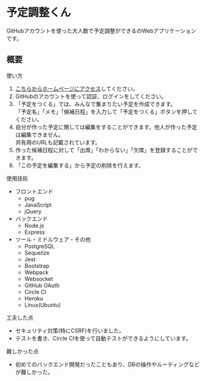 # 予定調整くん

GitHubアカウントを使った大人数で予定調整ができるのWebアプリケーションです。

## 概要
使い方
1. [こちらからホームページにアクセス](https://afternoon-gorge-50344.herokuapp.com/)してください。
2. GitHubのアカウントを使って認証、ログインをしてください。
3. 「予定をつくる」では、みんなで集まりたい予定を作成できます。<br>
「予定名」「メモ」「候補日程」を入力して「予定をつくる」ボタンを押してください。
4. 自分が作った予定に関しては編集をすることができます。他人が作った予定は編集できません。<br>共有用のURLも記載されています。
5. 作った候補日程に対して「出席」「わからない」「欠席」を登録することができます。
6. 「この予定を編集する」から予定の削除を行えます。

使用技術
- フロントエンド
  - pug
  - JavaScript
  - jQuery
- バックエンド
  - Node.js
  - Express
- ツール・ミドルウェア・その他
  - PostgreSQL
  - Sequelize
  - Jest
  - Bootstrap
  - Webpack
  - Websocket
  - GitHub OAuth
  - Circle CI
  - Heroku
  - Linux(Ubuntu)

工夫した点
- セキュリティ対策(特にCSRF)を行いました。
- テストを書き、Circle CIを使って自動テストができるようにしています。

難しかった点
- 初めてのバックエンド開発だったこともあり、DBの操作やルーティングなどが難しかった。
